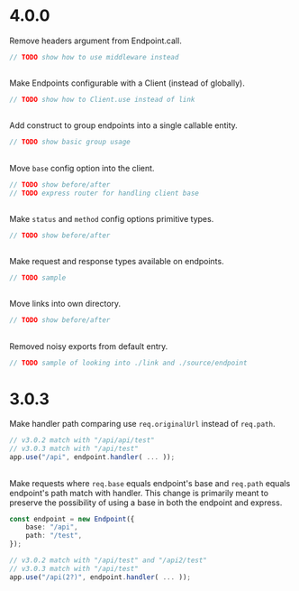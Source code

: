 # 4.0.0

Remove headers argument from Endpoint.call.

```typescript
// TODO show how to use middleware instead
```

##

Make Endpoints configurable with a Client (instead of globally).


```typescript
// TODO show how to Client.use instead of link
```

##

Add construct to group endpoints into a single callable entity.

```typescript
// TODO show basic group usage
```

##

Move `base` config option into the client.

```typescript
// TODO show before/after
// TODO express router for handling client base
```

##

Make `status` and `method` config options primitive types.

```typescript
// TODO show before/after
```

##

Make request and response types available on endpoints.

```typescript
// TODO sample
```

##

Move links into own directory.

```typescript
// TODO show before/after
```

##

Removed noisy exports from default entry.

```typescript
// TODO sample of looking into ./link and ./source/endpoint
```

# 3.0.3

Make handler path comparing use `req.originalUrl` instead of `req.path`.

```typescript
// v3.0.2 match with "/api/api/test"
// v3.0.3 match with "/api/test"
app.use("/api", endpoint.handler( ... ));
```

##

Make requests where `req.base` equals endpoint's base and `req.path` equals endpoint's path match with handler. This change is primarily meant to preserve the possibility of using a base in both the endpoint and express.

```typescript
const endpoint = new Endpoint({
    base: "/api",
    path: "/test",
});

// v3.0.2 match with "/api/test" and "/api2/test"
// v3.0.3 match with "/api/test"
app.use("/api(2?)", endpoint.handler( ... ));
```
